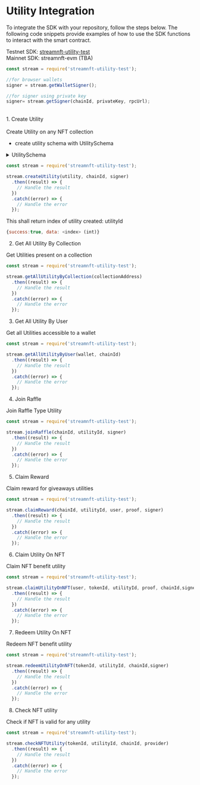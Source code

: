 # Utility Integration

To integrate the SDK with your repository, follow the steps below. The following code snippets provide examples of how to use the SDK functions to interact with the smart contract.

Testnet SDK: [streamnft-utility-test ](https://www.npmjs.com/package/streamnft-utility-test)\
Mainnet SDK: streamnft-evm (TBA)

```javascript
const stream = require('streamnft-utility-test');

//for browser wallets
signer = stream.getWalletSigner();  

//for signer using private key  
signer= stream.getSigner(chainId, privateKey, rpcUrl);    
```

\
1\.  Create Utility\
\
Create Utility on any NFT collection

* create utility schema with UtilitySchema

<details>

<summary>UtilitySchema</summary>

```json
{
  "utilityId": {
    "type": "String",
    "required": true,
    "unique": true
  },
  "utilityIndex": "Number",
  "provider": "String",
  "winners": [
    "String"
  ],
  "participants": [
    "String"
  ],
  "chainId": "Number",
  "utilityType": {
    "type": "String",
    "required": true
  },
  "usage": {
    "expiryOrUsage": "Number",
    "startOnClaim": "Boolean"
  },
  "raffle": {
    "totalEntries": {
      "type": "Number",
      "default": 0
    },
    "participants": [
      "String"
    ],
    "winners": [
      "String"
    ],
    "maxEntries": "Number",
    "winnersMerkle": "String",
    "claimDate": "Date"
  },
  "target": [
    {
      "collection": "String",
      "chainId": "String",
      "name": "String",
      "eligibleType": {
        "type": "String",
        "required": true
      },
      "traits": [
        {
          "key": "String",
          "value": "String"
        }
      ]
    }
  ],
  "eligible": {
    "type": "Map",
    "of": {
      "eligibleType": {
        "type": "String",
        "required": true
      },
      "participants": [
        "String"
      ],
      "externalService": {
        "type": "String"
      },
      "traits": [
        {
          "key": "String",
          "value": "String"
        }
      ],
      "numberOfEntries": "Number",
      "collectionImage": "String",
      "collectionName": "String",
      "chainId": "String",
      "collectionAddress": "String",
      "taskDetails": [
        {
          "taskInfo": "String",
          "serviceTarget": "String",
          "targetURL": "String",
          "numberOfEntries": "Number",
          "mandatory": "Boolean"
        }
      ]
    },
    "default": {}
  },
  "partner": "String",
  "selectionType": {
    "type": "String",
    "required": true
  },
  "title": "String",
  "category": "String",
  "image_url": "String",
  "reward": {
    "value": "String",
    "estimatedValue": "String",
    "mintPrice": "Number",
    "details": [
      "String"
    ],
    "image": "String",
    "type": {
      "type": "String",
      "required": true
    },
    "currency": {
      "type": "String",
      "default": "USD"
    },
    "count": "Number",
    "expiry": "String",
    "chainId": "Number",
    "secret": {
      "value": "String",
      "details": [
        {
          "value": "String",
          "claimed": "Boolean"
        }
      ]
    },
    "congratulationText": "String"
  },
  "createdAt": "Date",
  "description": "String",
  "startDate": "Date",
  "endDate": "Date"
}
```

</details>

```javascript
const stream = require('streamnft-utility-test');

stream.createUtility(utility, chainId, signer)
  .then((result) => {
    // Handle the result
  })
  .catch((error) => {
    // Handle the error
  });
```

This shall return index of utility created: utilityId

```javascript
{success:true, data: <index> (int)}
```

2. Get All Utility By Collection&#x20;

Get Utilities present on a collection

```javascript
const stream = require('streamnft-utility-test');

stream.getAllUtilityByCollection(collectionAddress)
  .then((result) => {
    // Handle the result
  })
  .catch((error) => {
    // Handle the error
  });
```

3. Get All Utility By User

Get all Utilities accessible to a wallet

```javascript
const stream = require('streamnft-utility-test');

stream.getAllUtilityByUser(wallet, chainId)
  .then((result) => {
    // Handle the result
  })
  .catch((error) => {
    // Handle the error
  });
```

4. Join Raffle

Join Raffle Type Utility

```javascript
const stream = require('streamnft-utility-test');

stream.joinRaffle(chainId, utilityId, signer)
  .then((result) => {
    // Handle the result
  })
  .catch((error) => {
    // Handle the error
  });
```

5. Claim Reward

Claim reward for giveaways utilities

```javascript
const stream = require('streamnft-utility-test');

stream.claimReward(chainId, utilityId, user, proof, signer)
  .then((result) => {
    // Handle the result
  })
  .catch((error) => {
    // Handle the error
  });
```

6. Claim Utility On NFT

Claim NFT benefit utility

```javascript
const stream = require('streamnft-utility-test');

stream.claimUtilityOnNFT(user, tokenId, utilityId, proof, chainId,signer)
  .then((result) => {
    // Handle the result
  })
  .catch((error) => {
    // Handle the error
  });
```

7. Redeem Utility On NFT

Redeem NFT benefit utility

```javascript
const stream = require('streamnft-utility-test');

stream.redeemUtilityOnNFT(tokenId, utilityId, chainId,signer)
  .then((result) => {
    // Handle the result
  })
  .catch((error) => {
    // Handle the error
  });
```

8. Check  NFT utility

Check if NFT is valid for any utility

```javascript
const stream = require('streamnft-utility-test');

stream.checkNFTUtility(tokenId, utilityId, chainId, provider)
  .then((result) => {
    // Handle the result
  })
  .catch((error) => {
    // Handle the error
  });
```
